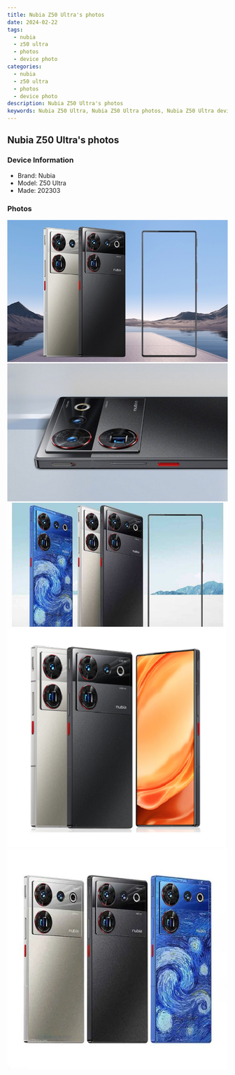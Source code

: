 ```yaml
---
title: Nubia Z50 Ultra's photos
date: 2024-02-22
tags: 
  - nubia
  - z50 ultra
  - photos
  - device photo
categories: 
  - nubia
  - z50 ultra
  - photos
  - device photo
description: Nubia Z50 Ultra's photos
keywords: Nubia Z50 Ultra, Nubia Z50 Ultra photos, Nubia Z50 Ultra device photo
---
```


## Nubia Z50 Ultra's photos

### Device Information

- Brand: Nubia
- Model: Z50 Ultra
- Made: 202303

### Photos

![/images/best-assets/devices/nubia/nubia-z50-ultra/1.jpg](/images/best-assets/devices/nubia/nubia-z50-ultra/1.jpg)
![/images/best-assets/devices/nubia/nubia-z50-ultra/2.jpg](/images/best-assets/devices/nubia/nubia-z50-ultra/2.jpg)
![/images/best-assets/devices/nubia/nubia-z50-ultra/3.jpg](/images/best-assets/devices/nubia/nubia-z50-ultra/3.jpg)
![/images/best-assets/devices/nubia/nubia-z50-ultra/4.jpg](/images/best-assets/devices/nubia/nubia-z50-ultra/4.jpg)
![/images/best-assets/devices/nubia/nubia-z50-ultra/5.jpg](/images/best-assets/devices/nubia/nubia-z50-ultra/5.jpg)
